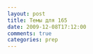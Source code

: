 ```yaml
---
layout: post
title: Темы для 165
date: 2009-12-08T17:12:00
comments: true
categories: prep
---
```


